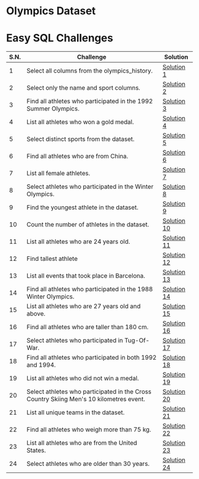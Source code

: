 # Olympics Dataset

# Easy SQL Challenges

| S.N. | Challenge                                                                               | Solution                                |
| ---- | --------------------------------------------------------------------------------------- | --------------------------------------- |
| 1    | Select all columns from the olympics_history.                                           | [Solution 1](/easy/solution_1.sql)      |
| 2    | Select only the name and sport columns.                                                 | [Solution 2](/easy/solution_2.sql)      |
| 3    | Find all athletes who participated in the 1992 Summer Olympics.                         | [Solution 3](/easy/solution_3.sql)      |
| 4    | List all athletes who won a gold medal.                                                 | [Solution 4](/easy/solution_4.sql)      |
| 5    | Select distinct sports from the dataset.                                                | [Solution 5](/easy/solution_5.sql)      |
| 6    | Find all athletes who are from China.                                                   | [Solution 6](/easy/solution_6.sql)      |
| 7    | List all female athletes.                                                               | [Solution 7](/easy/solution_7.sql)      |
| 8    | Select athletes who participated in the Winter Olympics.                                | [Solution 8](/easy/solution_8.sql)      |
| 9    | Find the youngest athlete in the dataset.                                               | [Solution 9](/easy/solution_9.sql)      |
| 10   | Count the number of athletes in the dataset.                                            | [Solution 10](/easy/solution_10.sql)    |
| 11   | List all athletes who are 24 years old.                                                 | [Solution 11](/easy/solution_11.sql)    |
| 12   | Find tallest athlete                                                                    | [Solution 12](/easy/solution_12.sql)    |
| 13   | List all events that took place in Barcelona.                                           | [Solution 13](/easy/solution_13.sql)    |
| 14   | Find all athletes who participated in the 1988 Winter Olympics.                         | [Solution 14](/easy/solution_14.sql)    |
| 15   | List all athletes who are 27 years old and above.                                       | [Solution 15](/easy/solution_15.sql)    |
| 16   | Find all athletes who are taller than 180 cm.                                           | [Solution 16](/easy/solution%20_16.sql) |
| 17   | Select athletes who participated in Tug-Of-War.                                         | [Solution 17](/easy/solution_17.sql)    |
| 18   | Find all athletes who participated in both 1992 and 1994.                               | [Solution 18](/easy/solution_18.sql)    |
| 19   | List all athletes who did not win a medal.                                              | [Solution 19](/easy/solution_19.sql)    |
| 20   | Select athletes who participated in the Cross Country Skiing Men's 10 kilometres event. | [Solution 20](/easy/solution_20.sql)    |
| 21   | List all unique teams in the dataset.                                                   | [Solution 21](/easy/solution_21.sql)    |
| 22   | Find all athletes who weigh more than 75 kg.                                            | [Solution 22](/easy/solution_22.sql)    |
| 23   | List all athletes who are from the United States.                                       | [Solution 23](/easy/solution_23.sql)    |
| 24   | Select athletes who are older than 30 years.                                            | [Solution 24](/easy/solution_24.sql)    |
